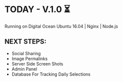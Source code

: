# TODAY - V.1.0 ⏳

Running on Digital Ocean Ubuntu 16.04 | Nginx | Node.js

## NEXT STEPS:
+ Social Sharing
+ Image Permalinks
+ Server Side Screen Shots
+ Admin Panel
+ Database For Tracking Daily Selections